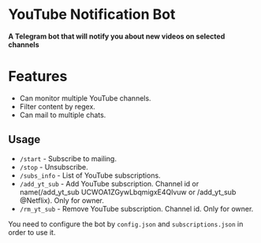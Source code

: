 # YouTube Notification Bot
**A Telegram bot that will notify you about new videos on selected channels**

# Features
- Can monitor multiple YouTube channels.
- Filter content by regex.
- Can mail to multiple chats.

## Usage
- `/start` - Subscribe to mailing.
- `/stop` - Unsubscribe.
- `/subs_info` - List of YouTube subscriptions.
- `/add_yt_sub` - Add YouTube subscription. 
Channel id or name(/add_yt_sub UCWOA1ZGywLbqmigxE4Qlvuw or /add_yt_sub @Netflix). Only for owner.
- `/rm_yt_sub` - Remove YouTube subscription. Channel id. Only for owner.

You need to configure the bot by `config.json` and `subscriptions.json` in order to use it.
